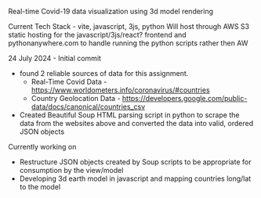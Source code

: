Real-time Covid-19 data visualization using 3d model rendering 

Current Tech Stack - vite, javascript, 3js, python
Will host through AWS S3 static hosting for the javascript/3js/react? frontend and pythonanywhere.com to handle running the python scripts rather then AW$$$$

24 July 2024 - Initial commit
 - found 2 reliable sources of data for this assignment.
    - Real-Time Covid Data - https://www.worldometers.info/coronavirus/#countries
    - Country Geolocation Data - https://developers.google.com/public-data/docs/canonical/countries_csv
  - Created Beautiful Soup HTML parsing script in python to scrape the data from the websites above and converted the data into valid, ordered JSON objects


Currently working on 
 - Restructure JSON objects created by Soup scripts to be appropriate for consumption by the view/model
 - Developing 3d earth model in javascript and mapping countries long/lat to the model 
